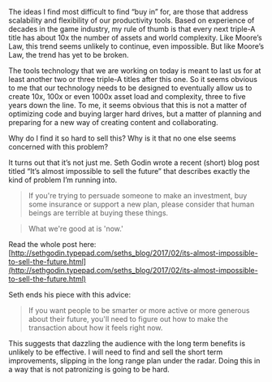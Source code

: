 The ideas I find most difficult to find “buy in” for, are those that address
scalability and flexibility of our productivity tools. Based on experience of
decades in the game industry, my rule of thumb is that every next triple-A title
has about 10x the number of assets and world complexity. Like Moore’s Law, this
trend seems unlikely to continue, even impossible. But like Moore’s Law, the
trend has yet to be broken.

The tools technology that we are working on today is meant to last us for at
least another two or three triple-A titles after this one. So it seems obvious
to me that our technology needs to be designed to eventually allow us to create
10x, 100x or even 1000x asset load and complexity, three to five years down the
line. To me, it seems obvious that this is not a matter of optimizing code and
buying larger hard drives, but a matter of planning and preparing for a new way
of creating content and collaborating.

Why do I find it so hard to sell this? Why is it that no one else seems
concerned with this problem?

It turns out that it’s not just me. Seth Godin wrote a recent (short) blog post
titled “It’s almost impossible to sell the future” that describes exactly the
kind of problem I’m running into.

>   If you're trying to persuade someone to make an investment, buy some
>   insurance or support a new plan, please consider that human beings are
>   terrible at buying these things.

>   What we're good at is 'now.'

Read the whole post here:
[http://sethgodin.typepad.com/seths_blog/2017/02/its-almost-impossible-to-sell-the-future.html](http://sethgodin.typepad.com/seths_blog/2017/02/its-almost-impossible-to-sell-the-future.html)

Seth ends his piece with this advice:

>   If you want people to be smarter or more active or more generous about their
>   future, you'll need to figure out how to make the transaction about how it
>   feels right now.

This suggests that dazzling the audience with the long term benefits is unlikely
to be effective. I will need to find and sell the short term improvements,
slipping in the long range plan under the radar. Doing this in a way that is not
patronizing is going to be hard.

